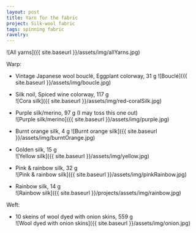 ```yaml
---
layout: post
title: Yarn for the fabric
project: Silk-wool fabric
tags: spinning fabric
ravelry: 
---
```

![All yarns]({{ site.baseurl }}/assets/img/allYarns.jpg)

Warp:

- Vintage Japanese wool bouclé, Eggplant colorway, 31 g
![Bouclé]({{ site.baseurl }}/assets/img/boucle.jpg)

- Silk noil, Spiced wine colorway, 117 g  
![Cora silk]({{ site.baseurl }}/assets/img/red-coralSilk.jpg)

- Purple silk/merino, 97 g (I may toss this one out)  
![Purple silk/merino]({{ site.baseurl }}/assets/img/purple.jpg)

- Burnt orange silk, 4 g
![Burnt orange silk]({{ site.baseurl }}/assets/img/burntOrange.jpg)

- Golden silk, 15 g  
![Yellow silk]({{ site.baseurl }}/assets/img/yellow.jpg)

- Pink & rainbow silk, 32 g  
![Pink & rainbow silk]({{ site.baseurl }}/assets/img/pinkRainbow.jpg)

- Rainbow silk, 14 g  
![Rainbow silk]({{ site.baseurl }}/projects/assets/img/rainbow.jpg)

Weft:

- 10 skeins of wool dyed with onion skins, 559 g  
![Wool dyed with onion skins]({{ site.baseurl }}/assets/img/onion.jpg)